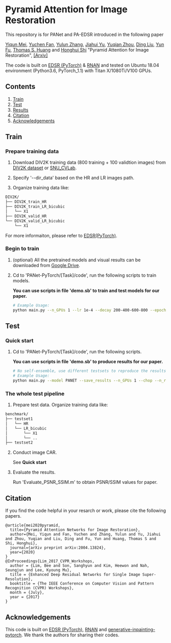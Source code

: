 # Pyramid Attention for Image Restoration
This repository is for PANet and PA-EDSR introduced in the following paper

[Yiqun Mei](http://yiqunm2.web.illinois.edu/), [Yuchen Fan](https://scholar.google.com/citations?user=BlfdYL0AAAAJ&hl=en), [Yulun Zhang](http://yulunzhang.com/), [Jiahui Yu](https://jiahuiyu.com/), [Yuqian Zhou](https://yzhouas.github.io/), [Ding Liu](https://scholar.google.com/citations?user=PGtHUI0AAAAJ&hl=en), [Yun Fu](http://www1.ece.neu.edu/~yunfu/), [Thomas S. Huang](http://ifp-uiuc.github.io/) and [Honghui Shi](https://www.humphreyshi.com/) "Pyramid Attention for Image Restoration", [[Arxiv]](https://temp) 

The code is built on [EDSR (PyTorch)](https://github.com/thstkdgus35/EDSR-PyTorch) & [RNAN](https://github.com/yulunzhang/RNAN) and tested on Ubuntu 18.04 environment (Python3.6, PyTorch_1.1) with Titan X/1080Ti/V100 GPUs.

## Contents
1. [Train](#train)
2. [Test](#test)
3. [Results](#results)
4. [Citation](#citation)
5. [Acknowledgements](#acknowledgements)

## Train
### Prepare training data 

1. Download DIV2K training data (800 training + 100 validtion images) from [DIV2K dataset](https://data.vision.ee.ethz.ch/cvl/DIV2K/) or [SNU_CVLab](https://cv.snu.ac.kr/research/EDSR/DIV2K.tar).

2. Specify '--dir_data' based on the HR and LR images path.

3. Organize training data like:
```bash
DIV2K/
├── DIV2K_train_HR
├── DIV2K_train_LR_bicubic
│   └── X1
├── DIV2K_valid_HR
└── DIV2K_valid_LR_bicubic
    └── X1
```
For more informaiton, please refer to [EDSR(PyTorch)](https://github.com/thstkdgus35/EDSR-PyTorch).

### Begin to train

1. (optional) All the pretrained models and visual results can be downloaded from [Google Drive](https://drive.google.com/open?id=1q9iUzqYX0fVRzDu4J6fvSPRosgOZoJJE).

2. Cd to 'PANet-PyTorch/[Task]/code', run the following scripts to train models.

    **You can use scripts in file 'demo.sb' to train and test models for our paper.**

    ```bash
    # Example Usage: 
    python main.py --n_GPUs 1 --lr 1e-4 --decay 200-400-600-800 --epoch 1000 --batch_size 16 --n_resblocks 80 --save_models --model PANET --scale 1 --patch_size 48 --save PANET_DEMOSAIC --n_feats 64 --data_train DIV2K --chop


    ```
## Test
### Quick start

1. Cd to 'PANet-PyTorch/[Task]/code', run the following scripts.

    **You can use scripts in file 'demo.sb' to produce results for our paper.**

    ```bash
    # No self-ensemble, use different testsets to reproduce the results in the paper.
    # Example Usage: 
    python main.py --model PANET --save_results --n_GPUs 1 --chop --n_resblocks 80 --n_feats 64 --data_test McM+Kodak24+CBSD68+Urban100 --scale 1 --pre_train ../model_best.pt --test_only
    ```

### The whole test pipeline
1. Prepare test data. Organize training data like:
```bash
benchmark/
├── testset1
│   └── HR 
│   └── LR_bicubic
│   	└── X1
│   	└── ..
├── testset2
```


2. Conduct image CAR. 

    See **Quick start**
3. Evaluate the results.

    Run 'Evaluate_PSNR_SSIM.m' to obtain PSNR/SSIM values for paper.

## Citation
If you find the code helpful in your resarch or work, please cite the following papers.
```
@article{mei2020pyramid,
  title={Pyramid Attention Networks for Image Restoration},
  author={Mei, Yiqun and Fan, Yuchen and Zhang, Yulun and Yu, Jiahui and Zhou, Yuqian and Liu, Ding and Fu, Yun and Huang, Thomas S and Shi, Honghui},
  journal={arXiv preprint arXiv:2004.13824},
  year={2020}
}
@InProceedings{Lim_2017_CVPR_Workshops,
  author = {Lim, Bee and Son, Sanghyun and Kim, Heewon and Nah, Seungjun and Lee, Kyoung Mu},
  title = {Enhanced Deep Residual Networks for Single Image Super-Resolution},
  booktitle = {The IEEE Conference on Computer Vision and Pattern Recognition (CVPR) Workshops},
  month = {July},
  year = {2017}
}
```
## Acknowledgements
This code is built on [EDSR (PyTorch)](https://github.com/thstkdgus35/EDSR-PyTorch), [RNAN](https://github.com/yulunzhang/RNAN) and [generative-inpainting-pytorch](https://github.com/daa233/generative-inpainting-pytorch). We thank the authors for sharing their codes.
